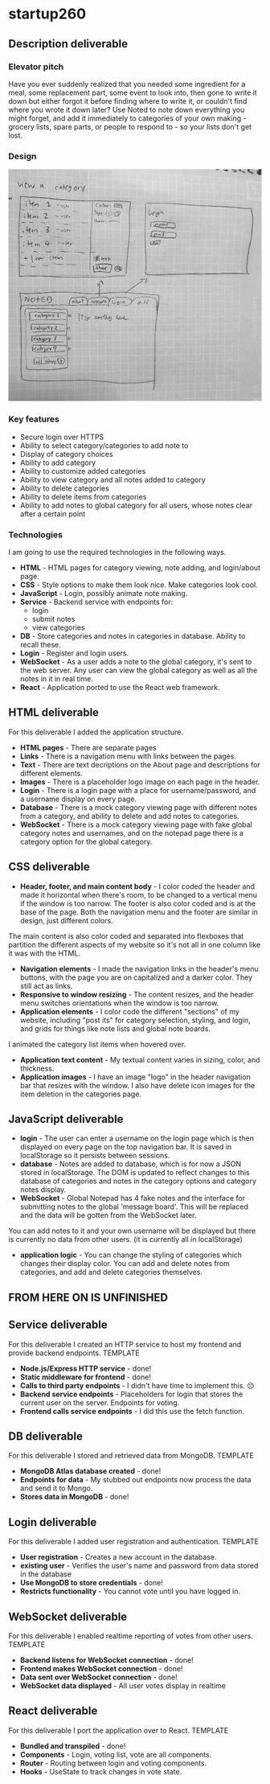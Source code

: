# startup260
## Description deliverable

### Elevator pitch

Have you ever suddenly realized that you needed some ingredient for a meal, some replacement part, some event to look into, then gone to write it down but either forgot it before finding where to write it, or couldn't find where you wrote it down later? Use Noted to note down everything you might forget, and add it immediately to categories of your own making - grocery lists, spare parts, or people to respond to - so your lists don't get lost.

### Design

![Mock](mockup.jpg)

### Key features

- Secure login over HTTPS
- Ability to select category/categories to add note to
- Display of category choices
- Ability to add category
- Ability to customize added categories
- Ability to view category and all notes added to category
- Ability to delete categories
- Ability to delete items from categories
- Ability to add notes to global category for all users, whose notes clear after a certain point

### Technologies

I am going to use the required technologies in the following ways.

- **HTML** - HTML pages for category viewing, note adding, and login/about page.
- **CSS** - Style options to make them look nice. Make categories look cool.
- **JavaScript** - Login, possibly animate note making.
- **Service** - Backend service with endpoints for:
  - login
  - submit notes
  - view categories
- **DB** - Store categories and notes in categories in database. Ability to recall these.
- **Login** - Register and login users.
- **WebSocket** - As a user adds a note to the global category, it's sent to the web server. Any user can view the global category as well as all the notes in it in real time.
- **React** - Application ported to use the React web framework.

## HTML deliverable

For this deliverable I added the application structure.

- **HTML pages** - There are separate pages
- **Links** - There is a navigation menu with links between the pages.
- **Text** - There are text decriptions on the About page and descriptions for different elements.
- **Images** - There is a placeholder logo image on each page in the header.
- **Login** - There is a login page with a place for username/password, and a username display on every page.
- **Database** - There is a mock category viewing page with different notes from a category, and ability to delete and add notes to categories.
- **WebSocket** - There is a mock category viewing page with fake global category notes and usernames, and on the notepad page there is a category option for the global category.

## CSS deliverable

- **Header, footer, and main content body** - I color coded the header and made it horizontal when there's room, to be changed to a vertical menu if the window is too narrow. The footer is also color coded and is at the base of the page. Both the navigation menu and the footer are similar in design, just different colors.

The main content is also color coded and separated into flexboxes that partition the different aspects of my website so it's not all in one column like it was with the HTML.
- **Navigation elements** - I made the navigation links in the header's menu buttons, with the page you are on capitalized and a darker color. They still act as links.
- **Responsive to window resizing** - The content resizes, and the header menu switches orientations when the window is too narrow.
- **Application elements** - I color code the different "sections" of my website, including "post its" for category selection, styling, and login, and grids for things like note lists and global note boards.

I animated the category list items when hovered over.
- **Application text content** - My textual content varies in sizing, color, and thickness.
- **Application images** - I have an image "logo" in the header navigation bar that resizes with the window. I also have delete icon images for the item deletion in the categories page.


## JavaScript deliverable

- **login** - The user can enter a username on the login page which is then displayed on every page on the top navigation bar. It is saved in localStorage so it persists between sessions.
- **database** - Notes are added to database, which is for now a JSON stored in localStorage. The DOM is updated to reflect changes to this database of categories and notes in the category options and category notes display.
- **WebSocket** - Global Notepad has 4 fake notes and the interface for submitting notes to the global 'message board'. This will be replaced and the data will be gotten from the WebSocket later. 

You can add notes to it and your own username will be displayed but there is currently no data from other users. (it is currently all in localStorage)
- **application logic** - You can change the styling of categories which changes their display color. You can add and delete notes from categories, and add and delete categories themselves.


## FROM HERE ON IS UNFINISHED
## Service deliverable

For this deliverable I created an HTTP service to host my frontend and provide backend endpoints.
TEMPLATE
- **Node.js/Express HTTP service** - done!
- **Static middleware for frontend** - done!
- **Calls to third party endpoints** - I didn't have time to implement this. 😔
- **Backend service endpoints** - Placeholders for login that stores the current user on the server. Endpoints for voting.
- **Frontend calls service endpoints** - I did this use the fetch function.

## DB deliverable

For this deliverable I stored and retrieved data from MongoDB.
TEMPLATE
- **MongoDB Atlas database created** - done!
- **Endpoints for data** - My stubbed out endpoints now process the data and send it to Mongo.
- **Stores data in MongoDB** - done!

## Login deliverable

For this deliverable I added user registration and authentication.
TEMPLATE
- **User registration** - Creates a new account in the database.
- **existing user** - Verifies the user's name and password from data stored in the database
- **Use MongoDB to store credentials** - done!
- **Restricts functionality** - You cannot vote until you have logged in.

## WebSocket deliverable

For this deliverable I enabled realtime reporting of votes from other users.
TEMPLATE
- **Backend listens for WebSocket connection** - done!
- **Frontend makes WebSocket connection** - done!
- **Data sent over WebSocket connection** - done!
- **WebSocket data displayed** - All user votes display in realtime

## React deliverable

For this deliverable I port the application over to React.
TEMPLATE
- **Bundled and transpiled** - done!
- **Components** - Login, voting list, vote are all components.
- **Router** - Routing between login and voting components.
- **Hooks** - UseState to track changes in vote state.
